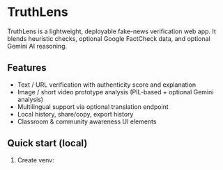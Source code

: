 # TruthLens

TruthLens is a lightweight, deployable fake-news verification web app.
It blends heuristic checks, optional Google FactCheck data, and optional Gemini AI reasoning.

## Features
- Text / URL verification with authenticity score and explanation
- Image / short video prototype analysis (PIL-based + optional Gemini analysis)
- Multilingual support via optional translation endpoint
- Local history, share/copy, export history
- Classroom & community awareness UI elements

## Quick start (local)
1. Create venv: